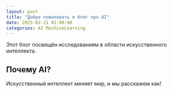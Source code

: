 ```yaml
---
layout: post
title: "Добро пожаловать в блог про AI"
date: 2025-02-21 01:00:00
categories: AI MachineLearning
---
```


Этот блог посвящён исследованиям в области искусственного интеллекта.

## Почему AI?
Искусственный интеллект меняет мир, и мы расскажем как!